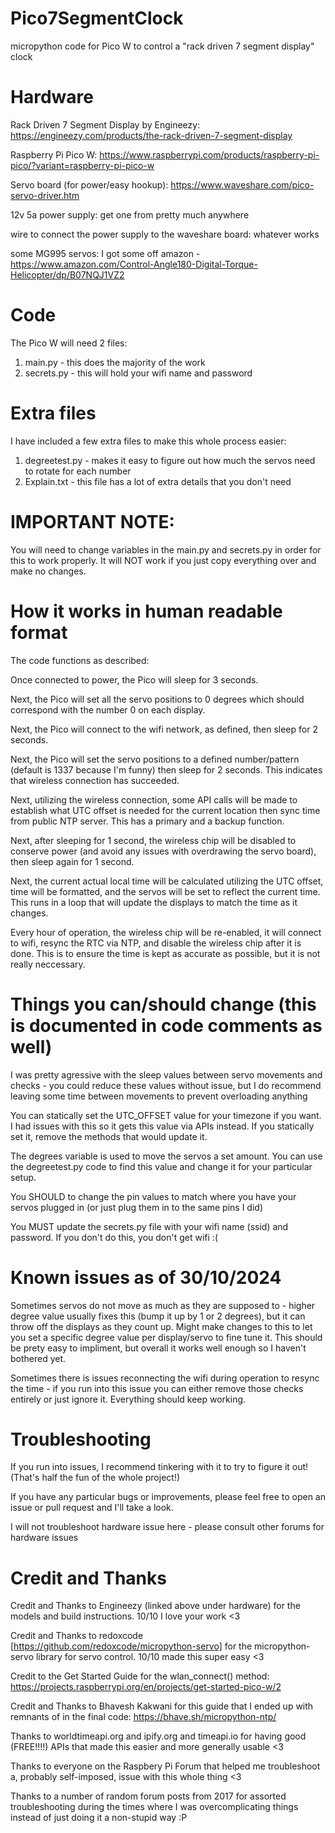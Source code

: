 # Pico7SegmentClock
micropython code for Pico W to control a "rack driven 7 segment display" clock

# Hardware
Rack Driven 7 Segment Display by Engineezy: https://engineezy.com/products/the-rack-driven-7-segment-display

Raspberry Pi Pico W: https://www.raspberrypi.com/products/raspberry-pi-pico/?variant=raspberry-pi-pico-w

Servo board (for power/easy hookup): https://www.waveshare.com/pico-servo-driver.htm

12v 5a power supply: get one from pretty much anywhere

wire to connect the power supply to the waveshare board: whatever works

some MG995 servos: I got some off amazon - https://www.amazon.com/Control-Angle180-Digital-Torque-Helicopter/dp/B07NQJ1VZ2

# Code
The Pico W will need 2 files:
1) main.py - this does the majority of the work
2) secrets.py - this will hold your wifi name and password

# Extra files
I have included a few extra files to make this whole process easier:
1) degreetest.py - makes it easy to figure out how much the servos need to rotate for each number
2) Explain.txt - this file has a lot of extra details that you don't need

# IMPORTANT NOTE:
You will need to change variables in the main.py and secrets.py in order for this to work properly. It will NOT work if you just copy everything over and make no changes.

# How it works in human readable format
The code functions as described:

Once connected to power, the Pico will sleep for 3 seconds.

Next, the Pico will set all the servo positions to 0 degrees which should correspond with the number 0 on each display. 

Next, the Pico will connect to the wifi network, as defined, then sleep for 2 seconds.

Next, the Pico will set the servo positions to a defined number/pattern (default is 1337 because I'm funny) then sleep for 2 seconds. This indicates that wireless connection has succeeded.

Next, utilizing the wireless connection, some API calls will be made to establish what UTC offset is needed for the current location then sync time from public NTP server. This has a primary and a backup function.

Next, after sleeping for 1 second, the wireless chip will be disabled to conserve power (and avoid any issues with overdrawing the servo board), then sleep again for 1 second.

Next, the current actual local time will be calculated utilizing the UTC offset, time will be formatted, and the servos will be set to reflect the current time. This runs in a loop that will update the displays to match the time as it changes.

Every hour of operation, the wireless chip will be re-enabled, it will connect to wifi, resync the RTC via NTP, and disable the wireless chip after it is done. This is to ensure the time is kept as accurate as possible, but it is not really neccessary.

# Things you can/should change (this is documented in code comments as well)
I was pretty agressive with the sleep values between servo movements and checks - you could reduce these values without issue, but I do recommend leaving some time between movements to prevent overloading anything

You can statically set the UTC_OFFSET value for your timezone if you want. I had issues with this so it gets this value via APIs instead. If you statically set it, remove the methods that would update it.

The degrees variable is used to move the servos a set amount. You can use the degreetest.py code to find this value and change it for your particular setup.

You SHOULD to change the pin values to match where you have your servos plugged in (or just plug them in to the same pins I did)

You MUST update the secrets.py file with your wifi name (ssid) and password. If you don't do this, you don't get wifi :( 

# Known issues as of 30/10/2024
Sometimes servos do not move as much as they are supposed to - higher degree value usually fixes this (bump it up by 1 or 2 degrees), but it can throw off the displays as they count up. Might make changes to this to let you set a specific degree value per display/servo to fine tune it. This should be prety easy to impliment, but overall it works well enough so I haven't bothered yet.

Sometimes there is issues reconnecting the wifi during operation to resync the time - if you run into this issue you can either remove those checks entirely or just ignore it. Everything should keep working. 

# Troubleshooting
If you run into issues, I recommend tinkering with it to try to figure it out! (That's half the fun of the whole project!)

If you have any particular bugs or improvements, please feel free to open an issue or pull request and I'll take a look.

I will not troubleshoot hardware issue here - please consult other forums for hardware issues


# Credit and Thanks
Credit and Thanks to Engineezy (linked above under hardware) for the models and build instructions. 10/10 I love your work <3

Credit and Thanks to redoxcode [https://github.com/redoxcode/micropython-servo] for the micropython-servo library for servo control. 10/10 made this super easy <3

Credit to the Get Started Guide for the wlan_connect() method: https://projects.raspberrypi.org/en/projects/get-started-pico-w/2

Credit and Thanks to Bhavesh Kakwani for this guide that I ended up with remnants of in the final code: https://bhave.sh/micropython-ntp/

Thanks to worldtimeapi.org and ipify.org and timeapi.io for having good (FREE!!!!) APIs that made this easier and more generally usable <3

Thanks to everyone on the Raspbery Pi Forum that helped me troubleshoot a, probably self-imposed, issue with this whole thing <3

Thanks to a number of random forum posts from 2017 for assorted troubleshooting during the times where I was overcomplicating things instead of just doing it a non-stupid way :P 
